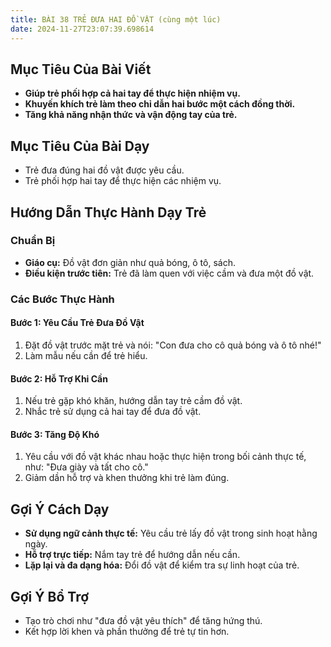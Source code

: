```yaml
---
title: BÀI 38 TRẺ ĐƯA HAI ĐỒ VẬT (cùng một lúc)
date: 2024-11-27T23:07:39.698614
---
```


## Mục Tiêu Của Bài Viết
- **Giúp trẻ phối hợp cả hai tay để thực hiện nhiệm vụ.**
- **Khuyến khích trẻ làm theo chỉ dẫn hai bước một cách đồng thời.**
- **Tăng khả năng nhận thức và vận động tay của trẻ.**

## Mục Tiêu Của Bài Dạy
- Trẻ đưa đúng hai đồ vật được yêu cầu.
- Trẻ phối hợp hai tay để thực hiện các nhiệm vụ.

## Hướng Dẫn Thực Hành Dạy Trẻ

### Chuẩn Bị
- **Giáo cụ:** Đồ vật đơn giản như quả bóng, ô tô, sách.
- **Điều kiện trước tiên:** Trẻ đã làm quen với việc cầm và đưa một đồ vật.

### Các Bước Thực Hành
#### Bước 1: Yêu Cầu Trẻ Đưa Đồ Vật
1. Đặt đồ vật trước mặt trẻ và nói: "Con đưa cho cô quả bóng và ô tô nhé!"
2. Làm mẫu nếu cần để trẻ hiểu.

#### Bước 2: Hỗ Trợ Khi Cần
1. Nếu trẻ gặp khó khăn, hướng dẫn tay trẻ cầm đồ vật.
2. Nhắc trẻ sử dụng cả hai tay để đưa đồ vật.

#### Bước 3: Tăng Độ Khó
1. Yêu cầu với đồ vật khác nhau hoặc thực hiện trong bối cảnh thực tế, như: "Đưa giày và tất cho cô."
2. Giảm dần hỗ trợ và khen thưởng khi trẻ làm đúng.

## Gợi Ý Cách Dạy
- **Sử dụng ngữ cảnh thực tế:** Yêu cầu trẻ lấy đồ vật trong sinh hoạt hằng ngày.
- **Hỗ trợ trực tiếp:** Nắm tay trẻ để hướng dẫn nếu cần.
- **Lặp lại và đa dạng hóa:** Đổi đồ vật để kiểm tra sự linh hoạt của trẻ.

## Gợi Ý Bổ Trợ
- Tạo trò chơi như "đưa đồ vật yêu thích" để tăng hứng thú.
- Kết hợp lời khen và phần thưởng để trẻ tự tin hơn.
